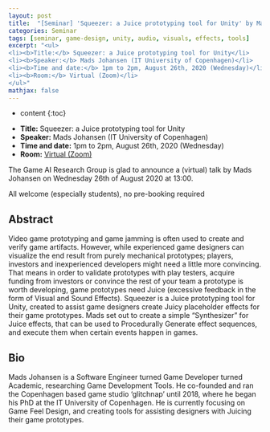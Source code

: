 ```yaml
---
layout: post
title:  "[Seminar] 'Squeezer: a Juice prototyping tool for Unity' by Mads Johansen"
categories: Seminar
tags: [seminar, game-design, unity, audio, visuals, effects, tools]
excerpt: "<ul>
<li><b>Title:</b> Squeezer: a Juice prototyping tool for Unity</li>
<li><b>Speaker:</b> Mads Johansen (IT University of Copenhagen)</li> 
<li><b>Time and date:</b> 1pm to 2pm, August 26th, 2020 (Wednesday)</li>
<li><b>Room:</b> Virtual (Zoom)</li>
</ul>"
mathjax: false
---
```


* content
{:toc}

<ul>
<li><b>Title:</b> Squeezer: a Juice prototyping tool for Unity</li>
<li><b>Speaker:</b> Mads Johansen (IT University of Copenhagen)</li> 
<li><b>Time and date:</b> 1pm to 2pm, August 26th, 2020 (Wednesday)</li>
<li><b>Room:</b> <a href='https://us02web.zoom.us/j/88398515866'>Virtual (Zoom)</a></li>
</ul>

The Game AI Research Group is glad to announce a (virtual) talk by Mads Johansen on Wednesday 26th of August 2020 at 13:00.

All welcome (especially students), no pre-booking required 

## Abstract

Video game prototyping and game jamming is often used to create and verify game artifacts. However, while experienced game designers can visualize the end result from purely mechanical prototypes; players, investors and inexperienced developers might need a little more convincing. That means in order to validate prototypes with play testers, acquire funding from investors or convince the rest of your team a prototype is worth developing, game prototypes need Juice (excessive feedback in the form of Visual and Sound Effects). Squeezer is a Juice prototyping tool for Unity, created to assist game designers create Juicy placeholder effects for their game prototypes. Mads set out to create a simple “Synthesizer” for Juice effects, that can be used to Procedurally Generate effect sequences, and execute them when certain events happen in games.

## Bio

Mads Johansen is a Software Engineer turned Game Developer turned Academic, researching Game Development Tools. He co-founded and ran the Copenhagen based game studio ‘glitchnap’ until 2018, where he began his PhD at the IT University of Copenhagen. He is currently focusing on Game Feel Design, and creating tools for assisting designers with Juicing their game prototypes.
